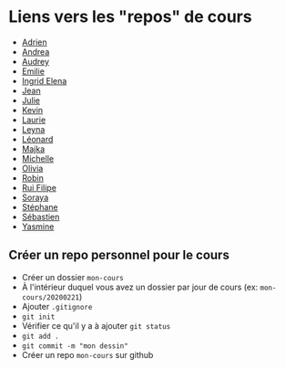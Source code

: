 # Liens vers les "repos" de cours

* [Adrien](https://github.com/AdriWard/VisuelDon)
* [Andrea](https://github.com/Andreanefer/ViusalDonM47)
* [Audrey](https://github.com/AudilaraZ/VisualDon)
* [Emilie]( https://github.com/emilie-imhof/visualisation-de-donnees)
* [Ingrid Elena](https://github.com/ingridsorg/datavis)
* [Jean](https://github.com/JeanHerbaut/DataVis)
* [Julie](https://github.com/julie-greset/visualdon/)
* [Kevin]()
* [Laurie](https://github.com/loumloum/VisualDon)
* [Leyna](https://github.com/leyGir/VisualDon)
* [Léonard](https://github.com/LeonardMichiels/VisualDon)
* [Majka](https://github.com/majka-voide/VisualDon-cours)
* [Michelle](https://github.com/michelle-po/VisualDon)
* [Olivia](https://github.com/olivia-prad/VisualDon)
* [Robin](https://github.com/robiiiiiiiiiiiin/VisualDon)
* [Rui Filipe]()
* [Soraya](https://github.com/Soraya97/VisualDon)
* [Stéphane](https://github.com/Stephane-panda/datavis)
* [Sébastien](https://github.com/sebastienRay/VisualDon)
* [Yasmine](https://github.com/yasminehamdan/VisualDonn)

## Créer un repo personnel pour le cours

* Créer un dossier `mon-cours`
* À l'intérieur duquel vous avez un dossier par jour de cours (ex: `mon-cours/20200221`)
* Ajouter `.gitignore`
* `git init`
* Vérifier ce qu'il y a à ajouter `git status`
* `git add .`
* `git commit -m "mon dessin"`
* Créer un repo `mon-cours` sur github
